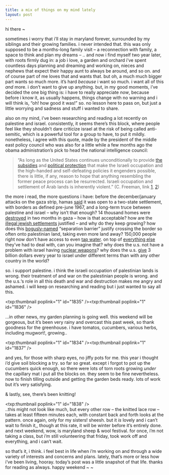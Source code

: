 ```yaml
---
title: a mix of things on my mind lately    
layout: post
---
```


hi there ~ 

sometimes i worry that i&#8217;ll stay in maryland forever, surrounded by my siblings and their growing families. i never intended that. this was only supposed to be a months-long family visit &#8211; a reconnection with family, a space to think and plan my dreams &#8211; .. and now i find myself two year later, with roots firmly dug in: a job i love, a garden and orchard i&#8217;ve spent countless days planning and dreaming and working on, nieces and nephews that expect their happy aunt to always be around, and so on. and of course part of me loves that and wants that. but oh, a much much bigger part wants so much more. it&#8217;s hard *because* i want so much. i want all of this *and* more. i don&#8217;t want to give up anything. but, in my good moments, i&#8217;ve decided the one big thing is: i have to really appreciate *now*, because before i know it, as usually happens, things change with no warning and i will think is, &#8220;oh! how good it was!&#8221; so. no lesson here to pass on, but just a little worrying and sadness and stuff i wanted to share. 

also on my mind, i&#8217;ve been researching and reading a lot recently on palestine and israel. consistently, it seems there&#8217;s this block, where people feel like they shouldn&#8217;t dare criticize israel at the risk of being called anti-semitic, which is a powerful tool for a group to have, to put it mildly. nonetheless, i agree with this quote, made by the president of the middle east policy council who was also for a little while a few months ago the obama administration&#8217;s pick to head the national intelligence council:

> &#8220;As long as the United States continues unconditionally to provide [the subsidies][1] and [political protection][2] that make the Israeli occupation and the high-handed and self-defeating policies it engenders possible, there is little, if any, reason to hope that anything resembling the former peace process can be resurrected. Israeli occupation and settlement of Arab lands is inherently violent</a>.&#8221; (C. Freeman, link [1][3], [2][4])

the more i read, the more questions i have: before the december/january attacks on the gaza strip, hamas [said][5] it was open to a two-state settlement, with borders as defined pre-june 1967, and a long-term truce between palestine and israel &#8211; why isn&#8217;t that enough? 14 thousand homes were [destroyed][6] in two months in gaza &#8211; how is that acceptable? how are the [illegal jewish settlements][7] justified &#8211; and why do they keep growing? how does this [bogusly-named][8] &#8220;separation barrier&#8221; justify crossing the border so often onto palestinian land, taking even more land away? 150,000 people right now don&#8217;t have access to even [tap water][9]. on top of [everything else][10] they&#8217;ve had to deal with, can you imagine that? why does the u.s. not have a problem with israel having [nuclear weapons][11]? why does the u.s. [give][12] 3 billion dollars every year to israel under different terms than with any other country in the world?

so. i support palestine. i think the israeli occupation of palestinian lands is wrong. their treatment of and war on the palestinian people is wrong. and the u.s.&#8216;s role in all this death and war and destruction makes me angry and ashamed. i will keep on researching and reading but i just wanted to say all this. 

<span class="pic3"><txp:thumbnail poplink="1" id="1835" /><txp:thumbnail poplink="1" id="1836" /></span> 

&#8230;in other news, my garden planning is going well. this weekend will be gorgeous, but it&#8217;s been very rainy and overcast this past week, so thank goodness for the greenhouse. i have tomatos, cucumbers, various herbs, including mugwort!, growing..

<span class="pic3"><txp:thumbnail poplink="1" id="1834" /><txp:thumbnail poplink="1" id="1837" /></span> 

and yes, for those with sharp eyes, no jiffy pots for me. this year i thought i&#8217;d give soil blocking a try. so far so great. except i forgot to pot up the cucumbers quick enough, so there were lots of torn roots growing *under* the capillary mat i put all the blocks on. they seem to be fine nevertheless. now to finish tilling outside and getting the garden beds ready. lots of work but it&#8217;s very satisfying.

& lastly, see, there&#8217;s been knitting! 

<span class="pic3"><txp:thumbnail poplink="1" id="1838" /></span>   
..this might not look like much, but every other row &#8211; the knitted lace row &#8211; takes at least fifteen minutes each, with constant back and forth looks at the pattern. once again, only for my sisters! sheesh. but it *is* lovely and i can&#8217;t wait to finish it,, though at this rate, it will be winter before it&#8217;s entirely done. and next weekend, wow, is maryland sheep & wool festival. for once, i&#8217;m not taking a class, but i&#8217;m still volunteering that friday, took work off and everything, and i can&#8217;t wait. 

so that&#8217;s it, i think. i feel best in life when i&#8217;m working on and through a wide variety of interests and concerns and plans. lately, that&#8217;s more or less how i&#8217;ve been living, hooray. today&#8217;s post was a little snapshot of that life. thanks for reading as always. happy weekend ~ ~

 [1]: http://www.salon.com/news/feature/2009/01/16/gaza_invasion/print.html
 [2]: http://www.globalpolicy.org/security/membship/veto/vetosubj.htm
 [3]: http://www.mepc.org/forums_chcs/41.asp
 [4]: http://en.wikipedia.org/wiki/Charles_W._Freeman,_Jr.
 [5]: http://www.haaretz.com/hasen/spages/1035414.html
 [6]: http://news.bbc.co.uk/2/hi/middle_east/7926413.stm
 [7]: http://www.haaretz.com/hasen/spages/964843.html
 [8]: http://electronicintifada.net/v2/article1775.shtml
 [9]: http://news.bbc.co.uk/2/hi/middle_east/8007801.stm
 [10]: http://images.google.com/images?q=attack+on+gaza&oe=utf-8&rls=org.mozilla:en-US:official&client=firefox-a&um=1&ie=UTF-8&ei=YUnySfi7BNKJtgeR9IjDDw&sa=X&oi=image_result_group&resnum=4&ct=title
 [11]: http://news.bbc.co.uk/2/hi/middle_east/7420573.stm
 [12]: http://www.lrb.co.uk/v28/n06/print/mear01_.html